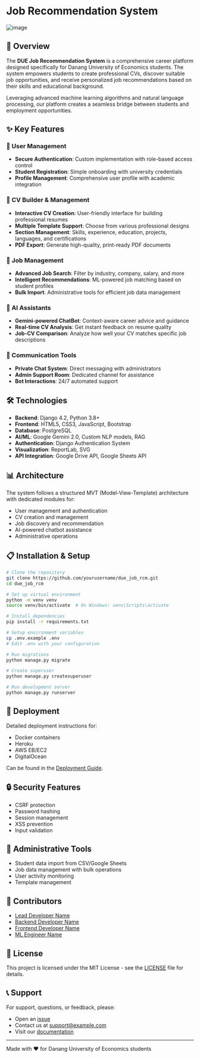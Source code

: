 # Job Recommendation System
![image](https://github.com/user-attachments/assets/f39c3612-8942-462d-84b2-caa0a56a0ac3)


## 🌟 Overview

The **DUE Job Recommendation System** is a comprehensive career platform designed specifically for Danang University of Economics students. The system empowers students to create professional CVs, discover suitable job opportunities, and receive personalized job recommendations based on their skills and educational background.

Leveraging advanced machine learning algorithms and natural language processing, our platform creates a seamless bridge between students and employment opportunities.

## ✨ Key Features

### 👤 User Management
- **Secure Authentication**: Custom implementation with role-based access control
- **Student Registration**: Simple onboarding with university credentials
- **Profile Management**: Comprehensive user profile with academic integration

### 📄 CV Builder & Management
- **Interactive CV Creation**: User-friendly interface for building professional resumes
- **Multiple Template Support**: Choose from various professional designs
- **Section Management**: Skills, experience, education, projects, languages, and certifications
- **PDF Export**: Generate high-quality, print-ready PDF documents

### 💼 Job Management
- **Advanced Job Search**: Filter by industry, company, salary, and more
- **Intelligent Recommendations**: ML-powered job matching based on student profiles
- **Bulk Import**: Administrative tools for efficient job data management

### 🤖 AI Assistants
- **Gemini-powered ChatBot**: Context-aware career advice and guidance
- **Real-time CV Analysis**: Get instant feedback on resume quality 
- **Job-CV Comparison**: Analyze how well your CV matches specific job descriptions

### 💬 Communication Tools
- **Private Chat System**: Direct messaging with administrators
- **Admin Support Room**: Dedicated channel for assistance
- **Bot Interactions**: 24/7 automated support

## 🛠️ Technologies

- **Backend**: Django 4.2, Python 3.8+
- **Frontend**: HTML5, CSS3, JavaScript, Bootstrap
- **Database**: PostgreSQL
- **AI/ML**: Google Gemini 2.0, Custom NLP models, RAG
- **Authentication**: Django Authentication System
- **Visualization**: ReportLab, SVG
- **API Integration**: Google Drive API, Google Sheets API

## 📊 Architecture

The system follows a structured MVT (Model-View-Template) architecture with dedicated modules for:

- User management and authentication
- CV creation and management
- Job discovery and recommendation
- AI-powered chatbot assistance
- Administrative operations

## 📋 Installation & Setup

```bash
# Clone the repository
git clone https://github.com/yourusername/due_job_rcm.git
cd due_job_rcm

# Set up virtual environment
python -m venv venv
source venv/bin/activate  # On Windows: venv\Scripts\activate

# Install dependencies
pip install -r requirements.txt

# Setup environment variables
cp .env.example .env
# Edit .env with your configuration

# Run migrations
python manage.py migrate

# Create superuser
python manage.py createsuperuser

# Run development server
python manage.py runserver
```

## 🚀 Deployment

Detailed deployment instructions for:
- Docker containers
- Heroku
- AWS EB/EC2
- DigitalOcean

Can be found in the [Deployment Guide](docs/deployment.md).

## 🔒 Security Features

- CSRF protection
- Password hashing
- Session management
- XSS prevention
- Input validation

## 🔧 Administrative Tools

- Student data import from CSV/Google Sheets
- Job data management with bulk operations
- User activity monitoring
- Template management

## 👥 Contributors

- [Lead Developer Name](https://github.com/leaddev)
- [Backend Developer Name](https://github.com/backenddev)
- [Frontend Developer Name](https://github.com/frontenddev)
- [ML Engineer Name](https://github.com/mlengineer)

## 📜 License

This project is licensed under the MIT License - see the [LICENSE](LICENSE) file for details.

## 📞 Support

For support, questions, or feedback, please:
- Open an [issue](https://github.com/yourusername/due_job_rcm/issues)
- Contact us at support@example.com
- Visit our [documentation](https://due-job-rcm.readthedocs.io/)

---

Made with ❤️ for Danang University of Economics students
